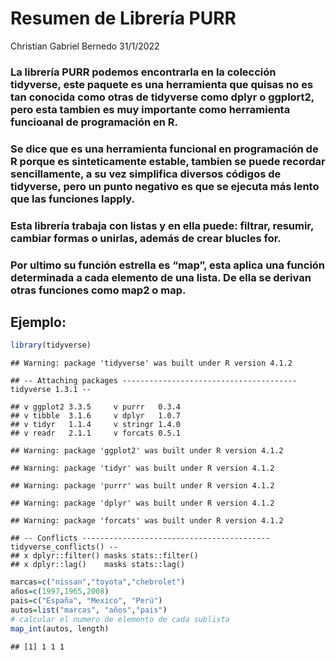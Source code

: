 Resumen de Librería PURR
================
Christian Gabriel Bernedo
31/1/2022

### La librería PURR podemos encontrarla en la colección tidyverse, este paquete es una herramienta que quisas no es tan conocida como otras de tidyverse como dplyr o ggplort2, pero esta tambien es muy importante como herramienta funcioanal de programación en R.

### Se dice que es una herramienta funcional en programación de R porque es sinteticamente estable, tambien se puede recordar sencillamente, a su vez simplifica diversos códigos de tidyverse, pero un punto negativo es que se ejecuta más lento que las funciones lapply.

### Esta librería trabaja con listas y en ella puede: filtrar, resumir, cambiar formas o unirlas, además de crear blucles for.

### Por ultimo su función estrella es “map”, esta aplica una función determinada a cada elemento de una lista. De ella se derivan otras funciones como map2 o map.

## Ejemplo:

``` r
library(tidyverse)
```

    ## Warning: package 'tidyverse' was built under R version 4.1.2

    ## -- Attaching packages --------------------------------------- tidyverse 1.3.1 --

    ## v ggplot2 3.3.5     v purrr   0.3.4
    ## v tibble  3.1.6     v dplyr   1.0.7
    ## v tidyr   1.1.4     v stringr 1.4.0
    ## v readr   2.1.1     v forcats 0.5.1

    ## Warning: package 'ggplot2' was built under R version 4.1.2

    ## Warning: package 'tidyr' was built under R version 4.1.2

    ## Warning: package 'purrr' was built under R version 4.1.2

    ## Warning: package 'dplyr' was built under R version 4.1.2

    ## Warning: package 'forcats' was built under R version 4.1.2

    ## -- Conflicts ------------------------------------------ tidyverse_conflicts() --
    ## x dplyr::filter() masks stats::filter()
    ## x dplyr::lag()    masks stats::lag()

``` r
marcas=c("nissan","toyota","chebrolet")
años=c(1997,1965,2008)
pais=c("España", "Mexico", "Perú")
autos=list("marcas", "años","pais") 
# calcular el numero de elemento de cada sublista
map_int(autos, length)
```

    ## [1] 1 1 1

